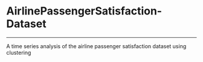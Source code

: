 # AirlinePassengerSatisfaction-Dataset
---
A time series analysis of the airline passenger satisfaction dataset using clustering

